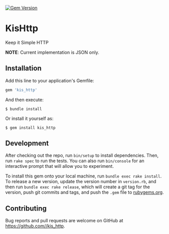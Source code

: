 [![Gem Version](https://badge.fury.io/rb/kis_http.svg)](http://badge.fury.io/rb/kis_http)

# KisHttp

Keep it Simple HTTP

**NOTE**: Current implementation is JSON only.

## Installation

Add this line to your application's Gemfile:

```ruby
gem 'kis_http'
```

And then execute:

    $ bundle install

Or install it yourself as:

    $ gem install kis_http

## Development

After checking out the repo, run `bin/setup` to install dependencies. Then, run `rake spec` to run the tests. You can also run `bin/console` for an interactive prompt that will allow you to experiment.

To install this gem onto your local machine, run `bundle exec rake install`. To release a new version, update the version number in `version.rb`, and then run `bundle exec rake release`, which will create a git tag for the version, push git commits and tags, and push the `.gem` file to [rubygems.org](https://rubygems.org).

## Contributing

Bug reports and pull requests are welcome on GitHub at https://github.com//kis_http.


